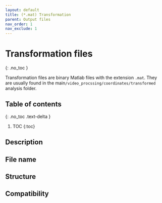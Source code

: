 ```yaml
---
layout: default
title: (*.mat) Transformation
parent: Output files
nav_order: 1
nav_exclude: 1
---
```



# Transformation files
{: .no_toc }

Transformation files are binary Matlab files with the extension `.mat`. They are usually found in the main`/video_procssing/coordinates/transformed` analysis folder.

## Table of contents
{: .no_toc .text-delta }

1. TOC
{:toc}

## Description

## File name

## Structure

## Compatibility
